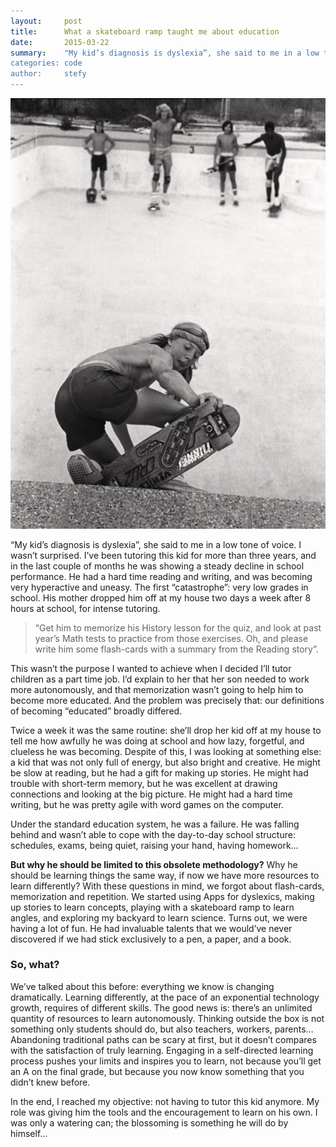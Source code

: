 ```yaml
---
layout:     post
title:      What a skateboard ramp taught me about education
date:       2015-03-22
summary:    "My kid’s diagnosis is dyslexia”, she said to me in a low tone of voice. I wasn’t surprised. I’ve been tutoring this kid for more than three years, and in the last couple of months he was showing a steady decline in school performance. What we did next changed my whole perspective on education...
categories: code
author:     stefy
---
```


![skateboard](/images/skateboard.jpg)

“My kid’s diagnosis is dyslexia”, she said to me in a low tone of voice.
I wasn’t surprised. I’ve been tutoring this kid for more than three years,
and in the last couple of months he was showing a steady decline in school
performance. He had a hard time reading and writing, and was becoming very
hyperactive and uneasy. The first “catastrophe”: very low grades in school.
His mother dropped him off at my house two days a week after 8 hours at school, for intense tutoring.

>“Get him to memorize his History lesson for the quiz, and look at past year’s
Math tests to practice from those exercises. Oh, and please write him some
flash-cards with a summary from the Reading story”.

This wasn’t the purpose I wanted to achieve when I decided I’ll tutor children
as a part time job. I’d explain to her that her son needed to work more
autonomously, and that memorization wasn’t going to help him to become more
educated. And the problem was precisely that: our definitions of becoming “educated” broadly differed.

Twice a week it was the same routine: she’ll drop her kid off at my house to
tell me how awfully he was doing at school and how lazy, forgetful,
and clueless he was becoming. Despite of this, I was looking at something else:
a kid that was not only full of energy, but also bright and creative. He might
be slow at reading, but he had a gift for making up stories. He might had
trouble with short-term memory, but he was excellent at drawing connections
and looking at the big picture. He might had a hard time writing, but he was pretty agile with word games on the computer.

Under the standard education system, he was a failure. He was falling behind and
wasn’t able to cope with the day-to-day school structure: schedules, exams,
being quiet, raising your hand, having homework…

**But why he should be limited to this obsolete methodology?** Why he should be
learning things the same way, if now we have more resources to learn
differently? With these questions in mind, we forgot about flash-cards,
memorization and repetition. We started using Apps for dyslexics, making up
stories to learn concepts, playing with a skateboard ramp to learn angles,
and exploring my backyard to learn science. Turns out, we were having a lot
of fun. He had invaluable talents that we would’ve never discovered if we
had stick exclusively to a pen, a paper, and a book.

### So, what?

We’ve talked about this before: everything we know is changing dramatically.
Learning differently, at the pace of an exponential technology growth, requires
of different skills. The good news is: there’s an unlimited quantity of
resources to learn autonomously. Thinking outside the box is not something
only students should do, but also teachers, workers, parents… Abandoning
traditional paths can be scary at first, but it doesn’t compares with the
satisfaction of truly learning.  Engaging in a self-directed learning
process pushes your limits and inspires you to learn, not because you’ll
get an A on the final grade, but because you now know something that you didn’t knew before.

In the end, I reached my objective: not having to tutor this kid anymore.
My role was giving him the tools and the encouragement to learn on his own.
I was only a watering can;  the blossoming is something he will do by himself…
